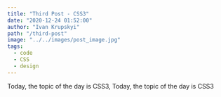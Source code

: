 ```yaml
---
title: "Third Post - CSS3"
date: "2020-12-24 01:52:00"
author: "Ivan Krupskyi"
path: "/third-post"
image: "../../images/post_image.jpg"
tags:
  - code
  - CSS
  - design
---
```


Today, the topic of the day is CSS3, Today, the topic of the day is CSS3

